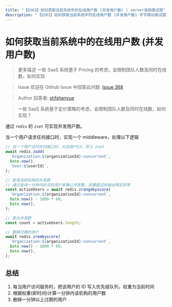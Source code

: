 ```yaml
---
title: "【Q363】如何获取当前系统中的在线用户数 (并发用户数) | server高频面试题"
description: "【Q363】如何获取当前系统中的在线用户数 (并发用户数) 字节跳动面试题、阿里腾讯面试题、美团小米面试题。"
---
```


# 如何获取当前系统中的在线用户数 (并发用户数)

> 更多描述
> 一些 SaaS 系统基于 Pricing 的考虑，会限制团队人数及同时在线数，如何实现

> Issue
> 欢迎在 Gtihub Issue 中回答此问题: [Issue 368](https://github.com/shfshanyue/Daily-Question/issues/368)

> Author
> 回答者: [shfshanyue](https://github.com/shfshanyue)

> 一些 SaaS 系统基于定价策略的考虑，会限制团队人数及同时在线数，如何实现？

通过 `redis` 的 `zset` 可实现并发用户数。

当一个用户请求任何接口时，实现一个 middleware，处理以下逻辑

```js
// 当一个用户访问任何接口时，对该用户Id，写入 zset
await redis.zadd(
  `Organization:${organizationId}:concurrent`,
  Date.now(),
  `User:${userId}`,
);

// 查询当前机构的并发数
// 通过查询一分钟内的活跃用户来确认并发数，如果超过则抛出特定异常
const activeUsers = await redis.zrangebyscore(
  `Organization:${organizationId}:concurrent`,
  Date.now() - 1000 * 60,
  Date.now(),
);

// 查出并发数
const count = activeUsers.length;

// 删掉过期的用户
await redis.zrembyscore(
  `Organization:${organizationId}:concurrent`,
  Date.now() - 1000 * 60,
  Date.now(),
);
```

## 总结

1. 每当用户访问服务时，把该用户的 ID 写入优先级队列，权重为当前时间
1. 根据权重(即时间)计算一分钟内该机构的用户数
1. 删掉一分钟以上过期的用户
